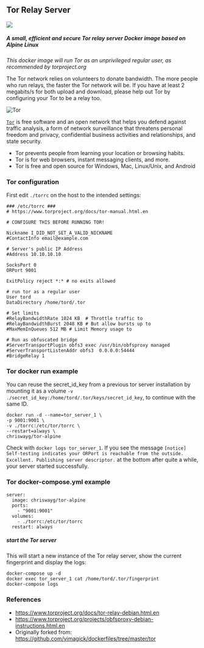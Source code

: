 ## Tor Relay Server
[![](https://badge.imagelayers.io/chriswayg/tor-alpine:latest.svg)](https://imagelayers.io/?images=chriswayg/tor-alpine:latest)

##### A small, efficient and secure Tor relay server Docker image based on Alpine Linux
*This docker image will run Tor as an unprivileged regular user, as recommended by torproject.org*

The Tor network relies on volunteers to donate bandwidth. The more people who run relays, the faster the Tor network will be. If you have at least 2 megabits/s for both upload and download, please help out Tor by configuring your Tor to be a relay too.

![Tor](https://www.torproject.org/images/tor-logo.jpg "Tor logo")

[`Tor`][1] is free software and an open network that helps you defend against
traffic analysis, a form of network surveillance that threatens personal
freedom and privacy, confidential business activities and relationships, and
state security.

- Tor prevents people from learning your location or browsing habits.
- Tor is for web browsers, instant messaging clients, and more.
- Tor is free and open source for Windows, Mac, Linux/Unix, and Android

### Tor configuration

First edit ```./torrc``` on the host to the intended settings:

```
### /etc/torrc ###
# https://www.torproject.org/docs/tor-manual.html.en

# CONFIGURE THIS BEFORE RUNNING TOR!

Nickname I_DID_NOT_SET_A_VALID_NICKNAME
#ContactInfo email@example.com

# Server's public IP Address
#Address 10.10.10.10

SocksPort 0
ORPort 9001

ExitPolicy reject *:* # no exits allowed

# run tor as a regular user
User tord
DataDirectory /home/tord/.tor

# Set limits
#RelayBandwidthRate 1024 KB  # Throttle traffic to
#RelayBandwidthBurst 2048 KB # But allow bursts up to
#MaxMemInQueues 512 MB # Limit Memory usage to

# Run as obfuscated bridge
#ServerTransportPlugin obfs3 exec /usr/bin/obfsproxy managed
#ServerTransportListenAddr obfs3  0.0.0.0:54444
#BridgeRelay 1
```

### Tor docker run example

You can reuse the secret_id_key from a previous tor server installation by mounting it as a volume ```-v ./secret_id_key:/home/tord/.tor/keys/secret_id_key```, to continue with the same ID. 

```
docker run -d --name=tor_server_1 \
-p 9001:9001 \
-v ./torrc:/etc/tor/torrc \
--restart=always \
chriswayg/tor-alpine
```

Check with ```docker logs tor_server_1```. If you see the message ```[notice] Self-testing indicates your ORPort is reachable from the outside. Excellent. Publishing server descriptor.``` at the bottom after quite a while, your server started successfully.

### Tor docker-compose.yml example

```
server:
  image: chriswayg/tor-alpine
  ports:
    - "9001:9001"
  volumes:
    - ./torrc:/etc/tor/torrc
  restart: always
```

##### start the Tor server
This will start a new instance of the Tor relay server, show the current fingerprint and display the logs:
```
docker-compose up -d
docker exec tor_server_1 cat /home/tord/.tor/fingerprint
docker-compose logs
```

### References

- https://www.torproject.org/docs/tor-relay-debian.html.en
- https://www.torproject.org/projects/obfsproxy-debian-instructions.html.en
- Originally forked from: https://github.com/vimagick/dockerfiles/tree/master/tor

[1]: https://www.torproject.org/

